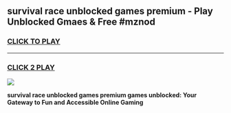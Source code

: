 
## survival race unblocked games premium - Play Unblocked Gmaes & Free #mznod
<h3>
<a href="https://premium.freeplayer.one?title=survival_race_unblocked_games_premium&ref=03M">CLICK TO PLAY</a></h3>
<hr>

<h3>
<a href="https://premium.freeplayer.one?title=survival_race_unblocked_games_premium&ref=03M">CLICK 2 PLAY</a>
  
</h3>

<a href="https://premium.freeplayer.one?title=survival_race_unblocked_games_premium&ref=03M"><img src="https://clearcache.store/games.png"></a>


**survival race unblocked games premium games unblocked: Your Gateway to Fun and Accessible Online Gaming**
